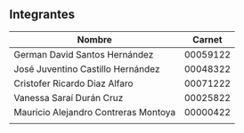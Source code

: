 ## Integrantes

| Nombre                                      | Carnet    |
|---------------------------------------------|-----------|
| German David Santos Hernández               | 00059122  |
| José Juventino Castillo Hernández           | 00048322  |
| Cristofer Ricardo Diaz Alfaro               | 00071222  |
| Vanessa Saraí Durán Cruz                    | 00025822  |
| Mauricio Alejandro Contreras Montoya        | 00000422  |
|                                             |           |
